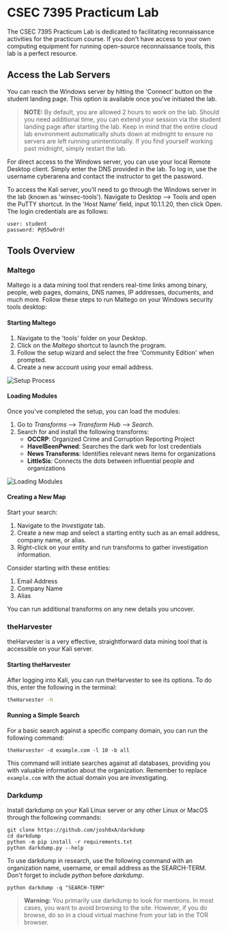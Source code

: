 # CSEC 7395 Practicum Lab
The CSEC 7395 Practicum Lab is dedicated to facilitating reconnaissance activities for the practicum course. If you don't have access to your own computing equipment for running open-source reconnaissance tools, this lab is a perfect resource.

## Access the Lab Servers
You can reach the Windows server by hitting the 'Connect' button on the student landing page. This option is available once you've initiated the lab.

> **NOTE:** By default, you are allowed 2 hours to work on the lab. Should you need additional time, you can extend your session via the student landing page after starting the lab. Keep in mind that the entire cloud lab environment automatically shuts down at midnight to ensure no servers are left running unintentionally. If you find yourself working past midnight, simply restart the lab.

For direct access to the Windows server, you can use your local Remote Desktop client. Simply enter the DNS provided in the lab. To log in, use the username cyberarena and contact the instructor to get the password.

To access the Kali server, you'll need to go through the Windows server in the lab (known as 'winsec-tools'). Navigate to Desktop --> Tools and open the PuTTY shortcut. In the 'Host Name' field, input 10.1.1.20, then click Open. The login credentials are as follows: 
```
user: student
password: P@55w0rd!
```

## Tools Overview
### Maltego
Maltego is a data mining tool that renders real-time links among binary, people, web pages, domains, DNS names, IP addresses, documents, and much more. Follow these steps to run Maltego on your Windows security tools desktop:

#### Starting Maltego

1. Navigate to the 'tools' folder on your Desktop.
2. Click on the _Maltego_ shortcut to launch the program.
3. Follow the setup wizard and select the free 'Community Edition' when prompted.
4. Create a new account using your email address.

![Setup Process](https://github.com/emerginganalytics/cyberarena/assets/50633591/ff737e75-9b00-4c25-87e7-deff86f64344)

#### Loading Modules

Once you've completed the setup, you can load the modules:

1. Go to _Transforms_ --> _Transform Hub_ --> _Search_.
2. Search for and install the following transforms:
   - **OCCRP**: Organized Crime and Corruption Reporting Project
   - **HaveIBeenPwned**: Searches the dark web for lost credentials
   - **News Transforms**: Identifies relevant news items for organizations
   - **LittleSis**: Connects the dots between influential people and organizations

![Loading Modules](https://github.com/emerginganalytics/cyberarena/assets/50633591/e6151376-348f-451b-8fad-493e3c83d1bc)

#### Creating a New Map

Start your search:

1. Navigate to the _Investigate_ tab.
2. Create a new map and select a starting entity such as an email address, company name, or alias.
3. Right-click on your entity and run transforms to gather investigation information.

Consider starting with these entities:

1. Email Address
2. Company Name
3. Alias

You can run additional transforms on any new details you uncover.

### theHarvester
theHarvester is a very effective, straightforward data mining tool that is accessible on your Kali server. 

#### Starting theHarvester

After logging into Kali, you can run theHarvester to see its options. To do this, enter the following in the terminal:

```bash
theHarvester -h
```

#### Running a Simple Search
For a basic search against a specific company domain, you can run the following command:
```
theHarvester -d example.com -l 10 -b all
```
This command will initiate searches against all databases, providing you with valuable information about the organization. Remember to replace `example.com` with the actual domain you are investigating.

### Darkdump
Install darkdump on your Kali Linux server or any other Linux or MacOS through the following commands:
```
git clone https://github.com/josh0xA/darkdump
cd darkdump
python -m pip install -r requirements.txt
python darkdump.py --help
```
To use darkdump in research, use the following command with an organization name, username, or email address as the SEARCH-TERM. Don't forget to include _python_ before _darkdump_.
```
python darkdump -q "SEARCH-TERM"
```
> **Warning:** You primarily use darkdump to look for mentions. In most cases, you want to avoid browsing to the site. However, if you do browse, do so in a cloud virtual machine from your lab in the TOR browser.
